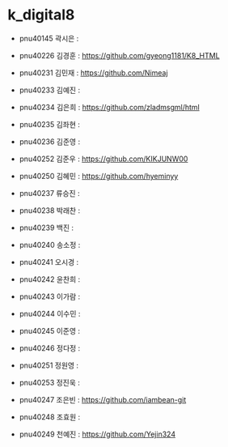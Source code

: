 # k_digital8
+ pnu40145	곽시은 : 
 
+ pnu40226	김경훈 : https://github.com/gyeong1181/K8_HTML
+ pnu40231	김민재 : https://github.com/Nimeaj
 
+ pnu40233	김예진 : 
+ pnu40234	김은희 : https://github.com/zladmsgml/html
+ pnu40235	김좌현 : 
+ pnu40236	김준영 : 
+ pnu40252	김준우 :  https://github.com/KIKJUNW00
+ pnu40250	김혜민 : https://github.com/hyeminyy
+ pnu40237	류승진 : 
+ pnu40238	박래찬 : 
+ pnu40239	백진 : 
+ pnu40240	송소정 : 
+ pnu40241	오시경 : 
+ pnu40242	윤찬희 : 
+ pnu40243	이가람 : 
+ pnu40244	이수민 : 
+ pnu40245	이준영 : 
+ pnu40246	정다정 : 
+ pnu40251	정원영 : 
+ pnu40253	정진욱 : 
+ pnu40247	조은빈 : https://github.com/iambean-git
+ pnu40248	조효원 : 
+ pnu40249	천예진 : https://github.com/Yejin324

